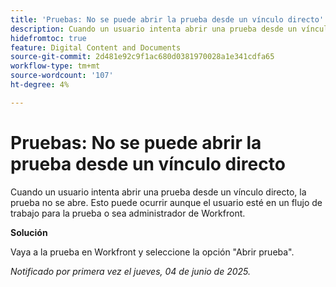 ```yaml
---
title: 'Pruebas: No se puede abrir la prueba desde un vínculo directo'
description: Cuando un usuario intenta abrir una prueba desde un vínculo directo, la prueba no se abre. Esto puede ocurrir aunque el usuario esté en un flujo de trabajo para la prueba o sea administrador de Workfront.
hidefromtoc: true
feature: Digital Content and Documents
source-git-commit: 2d481e92c9f1ac680d0381970028a1e341cdfa65
workflow-type: tm+mt
source-wordcount: '107'
ht-degree: 4%

---
```



# Pruebas: No se puede abrir la prueba desde un vínculo directo

Cuando un usuario intenta abrir una prueba desde un vínculo directo, la prueba no se abre. Esto puede ocurrir aunque el usuario esté en un flujo de trabajo para la prueba o sea administrador de Workfront.

**Solución**

Vaya a la prueba en Workfront y seleccione la opción &quot;Abrir prueba&quot;.

_Notificado por primera vez el jueves, 04 de junio de 2025._
